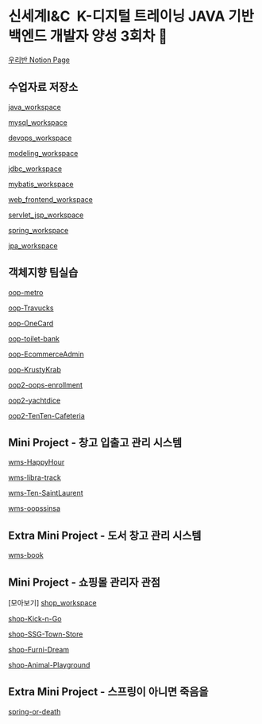 # 신세계I&C  K-디지털 트레이닝 JAVA 기반 백엔드 개발자 양성 3회차 👋
[우리반 Notion Page](https://shqkel.notion.site/84fdf92094824374862bc7bf041ba48f?v=db0ef3cb07a04635ace689f9f2c6a659&pvs=74)

## 수업자료 저장소
[java_workspace](https://github.com/ssg-java3-240304/java_workspace)

[mysql_workspace](https://github.com/ssg-java3-240304/mysql_workspace)

[devops_workspace](https://github.com/ssg-java3-240304/devops_workspace)

[modeling_workspace](https://github.com/ssg-java3-240304/modeling_workspace)

[jdbc_workspace](https://github.com/ssg-java3-240304/jdbc_workspace)

[mybatis_workspace](https://github.com/ssg-java3-240304/mybatis_workspace)

[web_frontend_workspace](https://github.com/ssg-java3-240304/web_frontend_workspace)

[servlet_jsp_workspace](https://github.com/ssg-java3-240304/servlet_jsp_workspace)

[spring_workspace](https://github.com/ssg-java3-240304/spring_workspace)

[jpa_workspace](https://github.com/ssg-java3-240304/jpa_workspace)

## 객체지향 팀실습
[oop-metro](https://github.com/ssg-java3-240304/oop-metro)

[oop-Travucks](https://github.com/ssg-java3-240304/oop-Travucks)

[oop-OneCard](https://github.com/ssg-java3-240304/oop-OneCard)

[oop-toilet-bank](https://github.com/ssg-java3-240304/oop-toilet-bank)

[oop-EcommerceAdmin](https://github.com/ssg-java3-240304/oop-EcommerceAdmin)

[oop-KrustyKrab](https://github.com/ssg-java3-240304/oop-KrustyKrab)

[oop2-oops-enrollment](https://github.com/ssg-java3-240304/oop2-oops-enrollment)

[oop2-yachtdice](https://github.com/ssg-java3-240304/oop2-yachtdice)

[oop2-TenTen-Cafeteria](https://github.com/ssg-java3-240304/oop2-TenTen-Cafeteria)



## Mini Project - 창고 입출고 관리 시스템
[wms-HappyHour](https://github.com/ssg-java3-240304/wms-HappyHour)

[wms-libra-track](https://github.com/ssg-java3-240304/wms-libra-track)

[wms-Ten-SaintLaurent](https://github.com/ssg-java3-240304/wms-Ten-SaintLaurent)

[wms-oopssinsa](https://github.com/ssg-java3-240304/wms-oopssinsa)

## Extra Mini Project - 도서 창고 관리 시스템 

[wms-book](https://github.com/ssg-java3-240304/wms-book)

## Mini Project - 쇼핑몰 관리자 관점
[모아보기] [shop_workspace](https://github.com/ssg-java3-240304/shop_workspace)

[shop-Kick-n-Go](https://github.com/ssg-java3-240304/shop-Kick-n-Go)

[shop-SSG-Town-Store](https://github.com/ssg-java3-240304/shop-SSG-Town-Store)

[shop-Furni-Dream](https://github.com/ssg-java3-240304/shop-Furni-Dream)

[shop-Animal-Playground](https://github.com/ssg-java3-240304/shop-Animal-Playground)

## Extra Mini Project - 스프링이 아니면 죽음을

[spring-or-death](https://github.com/ssg-java3-240304/spring-or-death)



<!--

**Here are some ideas to get you started:**

🙋‍♀️ A short introduction - what is your organization all about?
🌈 Contribution guidelines - how can the community get involved?
👩‍💻 Useful resources - where can the community find your docs? Is there anything else the community should know?
🍿 Fun facts - what does your team eat for breakfast?
🧙 Remember, you can do mighty things with the power of [Markdown](https://docs.github.com/github/writing-on-github/getting-started-with-writing-and-formatting-on-github/basic-writing-and-formatting-syntax)
-->
